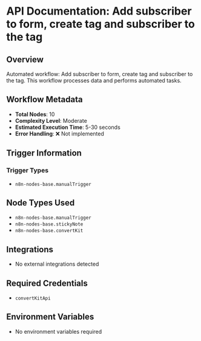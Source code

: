 # API Documentation: Add subscriber to form, create tag and subscriber to the tag

## Overview
Automated workflow: Add subscriber to form, create tag and subscriber to the tag. This workflow processes data and performs automated tasks.

## Workflow Metadata
- **Total Nodes**: 10
- **Complexity Level**: Moderate
- **Estimated Execution Time**: 5-30 seconds
- **Error Handling**: ❌ Not implemented

## Trigger Information
### Trigger Types
- `n8n-nodes-base.manualTrigger`

## Node Types Used
- `n8n-nodes-base.manualTrigger`
- `n8n-nodes-base.stickyNote`
- `n8n-nodes-base.convertKit`

## Integrations
- No external integrations detected

## Required Credentials
- `convertKitApi`

## Environment Variables
- No environment variables required
